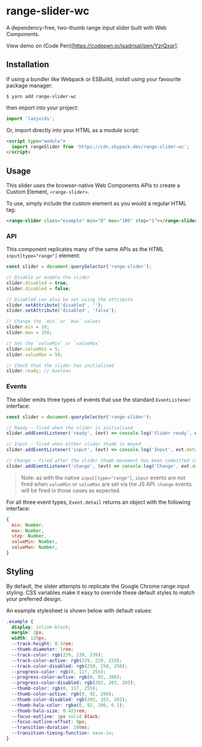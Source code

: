 # range-slider-wc

A dependency-free, two-thumb range input slider built with Web Components.

View demo on (Code Pen)[https://codepen.io/isadrisal/pen/YzrQxqr].

## Installation

If using a bundler like Webpack or ESBuiild, install using your favourite package manager:

```shell
$ yarn add range-slider-wc
```

then import into your project:

```js
import 'lazyvids';
```

Or, import directly into your HTML as a module script:

```html
<script type="module">
  import rangeSlider from 'https://cdn.skypack.dev/range-slider-wc';
</script>
```

## Usage

This slider uses the browser-native Web Components APIs to create a Custom Element, `<range-slider>`.

To use, simply include the custom element as you would a regular HTML tag:

```html
<range-slider class="example" min="0" max="100" step="1"></range-slider>
```

### API

This component replicates many of the same APIs as the HTML `input[type="range"]` element:

```js
const slider = document.querySelector('range-slider');

// Disable or enable the slider
slider.disabled = true;
slider.disabled = false;

// Disabled can also be set using the attribute
slider.setAttribute('disabled', '');
slider.setAttribute('disabled', 'false');

// Change the `min` or `max` values
slider.min = 10;
slider.max = 150;

// Set the `valueMin` or `valueMax`
slider.valueMin = 5;
slider.valueMax = 50;

// Check that the slider has initialised
slider.ready; // boolean
```

### Events

The slider emits three types of events that use the standard `EventListener` interface:

```js
const slider = document.querySelector('range-slider');

// Ready – fired when the slider is initialised
slider.addEventListener('ready', (evt) => console.log('Slider ready', evt.detail));

// Input – fired when either slider thumb is moved
slider.addEventListener('input', (evt) => console.log('Input', evt.detail));

// Change – fired after the slider thumb movement has been committed (un-focused)
slider.addEventListener('change', (evt) => console.log('Change', evt.detail));
```

> Note: as with the native `input[type="range"]`, `input` events are not fired when `valueMin` or `valueMax` are set via the JS API. `change` events will be fired in those cases as expected.

For all three event types, `Event.detail` returns an object with the following interface:

```js
{
  min: Number,
  max: Number,
  step: Number,
  valueMin: Number,
  valueMax: Number,
}
```

## Styling

By default, the slider attempts to replicate the Google Chrome range input styling. CSS variables make it easy to override these default styles to match your preferred design.

An example stylesheet is shown below with default values:

```css
.example {
  display: inline-block;
  margin: 2px;
  width: 129px;
  --track-height: 0.5rem;
  --thumb-diameter: 1rem;
  --track-color: rgb(239, 239, 239);
  --track-color-active: rgb(229, 229, 229);
  --track-color-disabled: rgb(250, 250, 250);
  --progress-color: rgb(0, 117, 255);
  --progress-color-active: rgb(0, 92, 200);
  --progress-color-disabled: rgb(203, 203, 203);
  --thumb-color: rgb(0, 117, 255);
  --thumb-color-active: rgb(0, 92, 200);
  --thumb-color-disabled: rgb(203, 203, 203);
  --thumb-halo-color: rgba(0, 92, 200, 0.1);
  --thumb-halo-size: 0.425rem;
  --focus-outline: 1px solid black;
  --focus-outline-offset: 0px;
  --transition-duration: 100ms;
  --transition-timing-function: ease-in;
}
```
